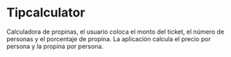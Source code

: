 # Tipcalculator
Calculadora de propinas, el usuario coloca el monto del ticket, el número de personas 
y el porcentaje de propina. La aplicación calcula el precio por persona y la propina por persona.
